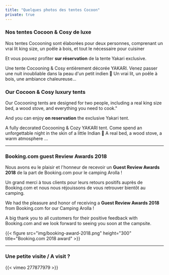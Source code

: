```yaml
---
title: "Quelques photos des tentes Cocoon"
private: true
---
```


### Nos tentes Cocoon & Cosy de luxe

Nos tentes Cocooning sont élaborées pour deux personnes, comprenant un vrai lit king size, un poêle à bois, et tout le nécessaire pour cuisiner

Et vous pouvez profiter **sur réservation** de la tente Yakari exclusive.

Une tente Cocooning & Cosy entièrement décorée YAKARI. Venez passer une nuit inoubliable dans la peau d'un petit indien 🌵
Un vrai lit, un poêle à bois, une ambiance chaleureuse...

### Our Cocoon & Cosy luxury tents

Our Cocooning tents are designed for two people, including a real king size bed, a wood stove, and everything you need to cook."

And you can enjoy **on reservation** the exclusive Yakari tent.

A fully decorated Cocooning & Cozy YAKARI tent. Come spend an unforgettable night in the skin of a little Indian 🌵
A real bed, a wood stove, a warm atmosphere ...

----

### Booking.com guest Review Awards 2018

Nous avons eu le plaisir et l'honneur de recevoir un **Guest Review Awards 2018** de la part de Booking.com pour le camping Arolla !

Un grand merci à tous clients pour leurs retours positifs auprès de Booking.com et nous nous réjouissons de vous retrouver bientôt au camping.

We had the pleasure and honor of receiving a **Guest Review Awards 2018** from Booking.com for our Camping Arolla !

A big thank you to all customers for their positive feedback with Booking.com and we look forward to seeing you soon at the campsite.

{{< figure src="img/booking-award-2018.png" height="300" title="Booking.com 2018 award" >}}

----

### Une petite visite / A visit ?

{{< vimeo 277877979 >}}
